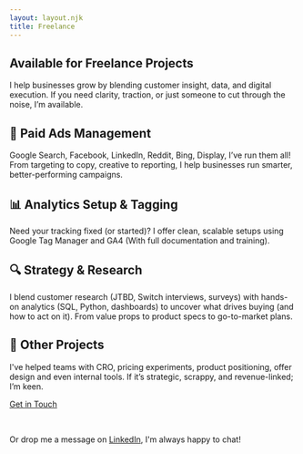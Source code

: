 ```yaml
---
layout: layout.njk
title: Freelance
---
```


<section class="py-12">
  <h1 class="text-3xl font-bold mb-6">Available for Freelance Projects</h1>
  <p class="mb-8 text-gray-700">I help businesses grow by blending customer insight, data, and digital execution. If you need clarity, traction, or just someone to cut through the noise, I’m available.</p>

  <div class="space-y-10">
    <div>
      <h2 class="text-xl font-semibold mb-2">🚀 Paid Ads Management</h2>
      <p class="text-gray-700">Google Search, Facebook, LinkedIn, Reddit, Bing, Display, I’ve run them all! From targeting to copy, creative to reporting, I help businesses run smarter, better-performing campaigns.</p>
    </div>
    <div>
        <h2 class="text-xl font-semibold mb-2">📊 Analytics Setup & Tagging</h2>
        <p class="text-gray-700">Need your tracking fixed (or started)? I offer clean, scalable setups using Google Tag Manager and GA4 (With full documentation and training).</p>
    </div>
    <div>
        <h2 class="text-xl font-semibold mb-2">🔍 Strategy & Research</h2>
        <p class="text-gray-700">I blend customer research (JTBD, Switch interviews, surveys) with hands-on analytics (SQL, Python, dashboards) to uncover what drives buying (and how to act on it). From value props to product specs to go-to-market plans.</p>
    </div>
    <div>
        <h2 class="text-xl font-semibold mb-2">🧠 Other Projects</h2>
        <p class="text-gray-700">I've helped teams with CRO, pricing experiments, product positioning, offer design and even internal tools. If it’s strategic, scrappy, and revenue-linked; I’m keen.</p>
    </div>
  </div>

  <div class="mt-8 text-center">
    <a
        href="/contact/"
        class="btn-gradient-purple-dream inline-block px-6 py-3 rounded-md hover:opacity-90 transition"
    >
        Get in Touch
    </a>
    <p>&nbsp;</p>
    <p class="text-gray-700">Or drop me a message on <a href="https://www.linkedin.com/in/willsweet" class="underline text-blue-600 hover:text-blue-800">LinkedIn</a>, I'm always happy to chat!</p>
    </div>

</section>

